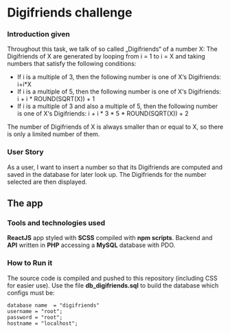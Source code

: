 # Digifriends challenge
### Introduction given
Throughout this task, we talk of so called „Digifriends“ of a number X:
The Digifriends of X are generated by looping from  i = 1 to  i = X and taking numbers that satisfy the following conditions:
- If  i  is a multiple of 3, then the following number is one of X‘s Digifriends: i+i*X
- If  i  is a multiple of 5, then the following number is one of X‘s Digifriends: i + i * ROUND(SQRT(X)) + 1
- If  i is a multiple of 3  and also a multiple of 5, then the following number is one of X‘s Digifriends:
i + i * 3 * 5 * ROUND(SQRT(X)) + 2

The number of Digifriends of X is always smaller than or equal to X, so there is only a limited number of them.

### User Story
As a user, I want to insert a number so that its Digifriends are computed and saved in the database for later look up. The Digifriends for the number selected are then displayed.

## The app
### Tools and technologies used
**ReactJS** app styled with **SCSS** compiled with **npm scripts**. Backend and **API** written in **PHP** accessing a **MySQL** database with PDO.

### How to Run it
The source code is compiled and pushed to this repository (including CSS for easier use). Use the file **db_digifriends.sql** to build the database which configs must be:
    
    database name  = "digifriends"
    username = "root";
    password = "root";
    hostname = "localhost";
